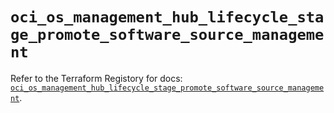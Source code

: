 # `oci_os_management_hub_lifecycle_stage_promote_software_source_management`

Refer to the Terraform Registory for docs: [`oci_os_management_hub_lifecycle_stage_promote_software_source_management`](https://registry.terraform.io/providers/oracle/oci/6.18.0/docs/resources/os_management_hub_lifecycle_stage_promote_software_source_management).
